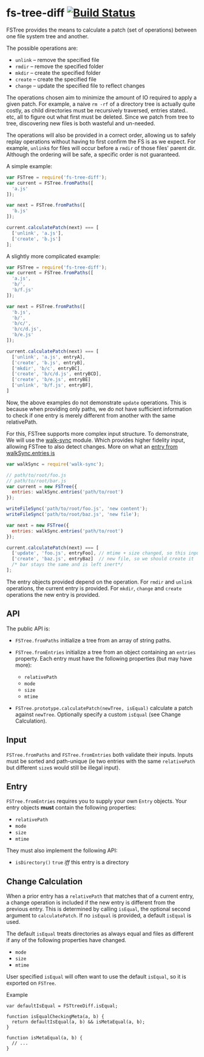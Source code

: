 # fs-tree-diff [![Build Status](https://travis-ci.org/stefanpenner/fs-tree-diff.svg)](https://travis-ci.org/stefanpenner/fs-tree-diff)

FSTree provides the means to calculate a patch (set of operations) between one file system tree and another.

The possible operations are:

* `unlink` – remove the specified file
* `rmdir` – remove the specified folder
* `mkdir` – create the specified folder
* `create` – create the specified file
* `change` – update the specified file to reflect changes

The operations chosen aim to minimize the amount of IO required to apply a given patch.
For example, a naive `rm -rf` of a directory tree is actually quite costly, as child directories
must be recursively traversed, entries stated.. etc, all to figure out what first must be deleted.
Since we patch from tree to tree, discovering new files is both wasteful and un-needed.

The operations will also be provided in a correct order, allowing us to safely
replay operations without having to first confirm the FS is as we expect.  For
example, `unlink`s for files will occur before a `rmdir` of those files' parent
dir.  Although the ordering will be safe, a specific order is not guaranteed.

A simple example:

```js
var FSTree = require('fs-tree-diff');
var current = FSTree.fromPaths([
  'a.js'
]);

var next = FSTree.fromPaths([
  'b.js'
]);

current.calculatePatch(next) === [
  ['unlink', 'a.js'],
  ['create', 'b.js']
];
```

A slightly more complicated example:

```js
var FSTree = require('fs-tree-diff');
var current = FSTree.fromPaths([
  'a.js',
  'b/',
  'b/f.js'
]);

var next = FSTree.fromPaths([
  'b.js',
  'b/',
  'b/c/',
  'b/c/d.js',
  'b/e.js'
]);

current.calculatePatch(next) === [
  ['unlink', 'a.js', entryA],
  ['create', 'b.js', entryB],
  ['mkdir', 'b/c', entryBC],
  ['create', 'b/c/d.js', entryBCD],
  ['create', 'b/e.js', entryBE]
  ['unlink', 'b/f.js', entryBF],
]
```

Now, the above examples do not demonstrate `update` operations. This is because
when providing only paths, we do not have sufficient information to check if
one entry is merely different from another with the same relativePath.

For this, FSTree supports more complex input structure. To demonstrate, We will
use the [walk-sync](https://github.com/joliss/node-walk-sync) module. Which
provides higher fidelity input, allowing FSTree to also detect changes. More on
what an [entry from walkSync.entries
is](https://github.com/joliss/node-walk-sync#entries)

```js
var walkSync = require('walk-sync');

// path/to/root/foo.js
// path/to/root/bar.js
var current = new FSTree({
  entries: walkSync.entries('path/to/root')
});

writeFileSync('path/to/root/foo.js', 'new content');
writeFileSync('path/to/root/baz.js', 'new file');

var next = new FSTree({
  entries: walkSync.entries('path/to/root')
});

current.calculatePatch(next) === [
  ['update', 'foo.js', entryFoo], // mtime + size changed, so this input is stale and needs updating.
  ['create', 'baz.js', entryBaz]  // new file, so we should create it
  /* bar stays the same and is left inert*/
];
```

The entry objects provided depend on the operation.  For `rmdir` and `unlink`
operations, the current entry is provided.  For `mkdir`, `change` and `create`
operations the new entry is provided.

## API

The public API is:

- `FSTree.fromPaths` initialize a tree from an array of string paths.
- `FSTree.fromEntries` initialize a tree from an object containing an `entries`
  property.  Each entry must have the following properties (but may have more):

    - `relativePath`
    - `mode`
    - `size`
    - `mtime`
- `FSTree.prototype.calculatePatch(newTree, isEqual)` calculate a patch against
  `newTree`.  Optionally specify a custom `isEqual` (see Change Calculation).

## Input 

`FSTree.fromPaths` and `FSTree.fromEntries` both validate their inputs.  Inputs
must be sorted and path-unique (ie two entries with the same `relativePath` but
different `size`s would still be illegal input).

## Entry

`FSTree.fromEntries` requires you to supply your own `Entry` objects.  Your
entry objects **must** contain the following properties:

  - `relativePath`
  - `mode`
  - `size`
  - `mtime`

They must also implement the following API:

  - `isDirectory()` `true` *iff* this entry is a directory

## Change Calculation

When a prior entry has a `relativePath` that matches that of a current entry, a
change operation is included if the new entry is different from the previous
entry.  This is determined by calling `isEqual`, the optional second argument
to `calculatePatch`.  If no `isEqual` is provided, a default `isEqual` is used.

The default `isEqual` treats directories as always equal and files as different
if any of the following properties have changed.

  - `mode`
  - `size`
  - `mtime`

User specified `isEqual` will often want to use the default `isEqual`, so it is exported on `FSTree`.

Example

```
var defaultIsEqual = FSTtreeDiff.isEqual;

function isEqualCheckingMeta(a, b) {
  return defaultIsEqual(a, b) && isMetaEqual(a, b);
}

function isMetaEqual(a, b) {
  // ...
}
```

